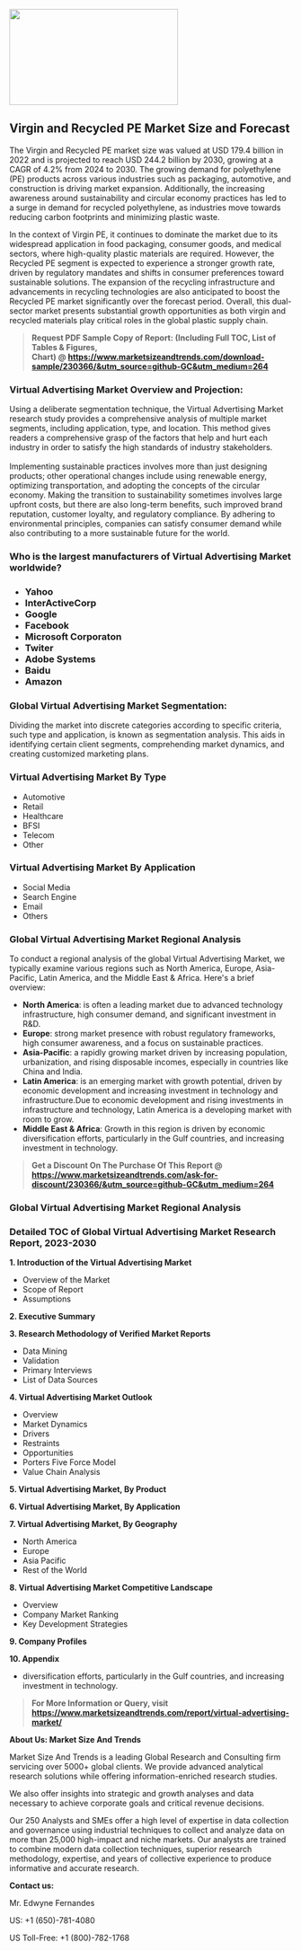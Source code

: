 <p><img class="alignnone size-medium wp-image-20088" src="https://ffe5etoiles.com/wp-content/uploads/2024/12/MST1-300x171.png" alt="" width="300" height="171" /></p><h2>Virgin and Recycled PE Market Size and Forecast</h2><p>The Virgin and Recycled PE market size was valued at USD 179.4 billion in 2022 and is projected to reach USD 244.2 billion by 2030, growing at a CAGR of 4.2% from 2024 to 2030. The growing demand for polyethylene (PE) products across various industries such as packaging, automotive, and construction is driving market expansion. Additionally, the increasing awareness around sustainability and circular economy practices has led to a surge in demand for recycled polyethylene, as industries move towards reducing carbon footprints and minimizing plastic waste.</p><p>In the context of Virgin PE, it continues to dominate the market due to its widespread application in food packaging, consumer goods, and medical sectors, where high-quality plastic materials are required. However, the Recycled PE segment is expected to experience a stronger growth rate, driven by regulatory mandates and shifts in consumer preferences toward sustainable solutions. The expansion of the recycling infrastructure and advancements in recycling technologies are also anticipated to boost the Recycled PE market significantly over the forecast period. Overall, this dual-sector market presents substantial growth opportunities as both virgin and recycled materials play critical roles in the global plastic supply chain.</p></p><blockquote id="" class=""><strong>Request PDF Sample Copy of Report: (Including Full TOC, List of Tables &amp; Figures, Chart)&nbsp;@&nbsp;<strong><a href="https://www.marketsizeandtrends.com/download-sample/230366/&utm_source=github-GC&utm_medium=264" target="_blank">https://www.marketsizeandtrends.com/download-sample/230366/&utm_source=github-GC&utm_medium=264</a></strong></strong></blockquote><h3 id="" class="">Virtual Advertising Market&nbsp;Overview and Projection:</h3><p id="" class="">Using a deliberate segmentation technique, the Virtual Advertising Market research study provides a comprehensive analysis of multiple market segments, including application, type, and location. This method gives readers a comprehensive grasp of the factors that help and hurt each industry in order to satisfy the high standards of industry stakeholders. <br /> <br />Implementing sustainable practices involves more than just designing products; other operational changes include using renewable energy, optimizing transportation, and adopting the concepts of the circular economy. Making the transition to sustainability sometimes involves large upfront costs, but there are also long-term benefits, such improved brand reputation, customer loyalty, and regulatory compliance. By adhering to environmental principles, companies can satisfy consumer demand while also contributing to a more sustainable future for the world.</p><h3 id="" class="">Who is the largest manufacturers of&nbsp;Virtual Advertising Market worldwide?</h3><h3 class=""><p><ul><li>Yahoo </li><li> InterActiveCorp </li><li> Google </li><li> Facebook </li><li> Microsoft Corporaton </li><li> Twiter </li><li> Adobe Systems </li><li> Baidu </li><li> Amazon</li></ul></p></h3><h3 id="" class="">Global&nbsp;Virtual Advertising Market Segmentation:</h3><p id="" class="">Dividing the market into discrete categories according to specific criteria, such type and application, is known as segmentation analysis. This aids in identifying certain client segments, comprehending market dynamics, and creating customized marketing plans.</p><h3 id="" class="">Virtual Advertising Market&nbsp;By Type</h3><p><p><ul><li>Automotive</li><li> Retail</li><li> Healthcare</li><li> BFSI</li><li> Telecom</li><li> Other</p></li></ul></p></p><h3 id="" class="">Virtual Advertising Market&nbsp;By Application</h3><p class=""><p><ul><li>Social Media</li><li> Search Engine</li><li> Email</li><li> Others</li></ul></p></p><h3 id="" class="">Global Virtual Advertising Market Regional Analysis</h3><p id="" class="">To conduct a regional analysis of the global Virtual Advertising Market, we typically examine various regions such as North America, Europe, Asia-Pacific, Latin America, and the Middle East &amp; Africa. Here's a brief overview:</p><ul><li><strong>North America</strong>: is often a leading market due to advanced technology infrastructure, high consumer demand, and significant investment in R&amp;D.</li><li><strong>Europe</strong>: strong market presence with robust regulatory frameworks, high consumer awareness, and a focus on sustainable practices.</li><li><strong>Asia-Pacific</strong>: a rapidly growing market driven by increasing population, urbanization, and rising disposable incomes, especially in countries like China and India.</li><li><strong>Latin America</strong>: is an emerging market with growth potential, driven by economic development and increasing investment in technology and infrastructure.Due to economic development and rising investments in infrastructure and technology, Latin America is a developing market with room to grow.</li><li><strong>Middle East &amp; Africa</strong>: Growth in this region is driven by economic diversification efforts, particularly in the Gulf countries, and increasing investment in technology.</li></ul><blockquote id="" class=""><strong>Get a Discount On The Purchase Of This Report @ <strong><a href="https://www.marketsizeandtrends.com/ask-for-discount/230366/&utm_source=github-GC&utm_medium=264" target="_blank">https://www.marketsizeandtrends.com/ask-for-discount/230366/&utm_source=github-GC&utm_medium=264</a></strong></strong></blockquote><h3 id="" class="">Global Virtual Advertising Market Regional Analysis</h3><h3 id="" class="">Detailed TOC of Global Virtual Advertising Market Research Report, 2023-2030</h3><p id="" class=""><strong>1. Introduction of the Virtual Advertising Market</strong></p><ul><li>Overview of the Market</li><li>Scope of Report</li><li>Assumptions</li></ul><p id="" class=""><strong>2. Executive Summary</strong></p><p id="" class=""><strong>3. Research Methodology of Verified Market Reports</strong></p><ul><li>Data Mining</li><li>Validation</li><li>Primary Interviews</li><li>List of Data Sources</li></ul><p id="" class=""><strong>4. Virtual Advertising Market Outlook</strong></p><ul><li>Overview</li><li>Market Dynamics</li><li>Drivers</li><li>Restraints</li><li>Opportunities</li><li>Porters Five Force Model</li><li>Value Chain Analysis</li></ul><p id="" class=""><strong>5. Virtual Advertising Market, By Product</strong></p><p id="" class=""><strong>6. Virtual Advertising Market, By Application</strong></p><p id="" class=""><strong>7. Virtual Advertising Market, By Geography</strong></p><ul><li>North America</li><li>Europe</li><li>Asia Pacific</li><li>Rest of the World</li></ul><p id="" class=""><strong>8. Virtual Advertising Market Competitive Landscape</strong></p><ul><li>Overview</li><li>Company Market Ranking</li><li>Key Development Strategies</li></ul><p id="" class=""><strong>9. Company Profiles</strong></p><p id="" class=""><strong>10. Appendix</strong></p><ul><li>diversification efforts, particularly in the Gulf countries, and increasing investment in technology.</li></ul><blockquote id="" class=""><strong>For More Information or Query, visit <strong><strong><a href="https://www.marketsizeandtrends.com/report/virtual-advertising-market/" target="_blank">https://www.marketsizeandtrends.com/report/virtual-advertising-market/</a></strong></strong></strong></blockquote><p id="" class=""><strong>About Us: Market Size And Trends</strong></p><p id="" class="">Market Size And Trends is a leading Global Research and Consulting firm servicing over 5000+ global clients. We provide advanced analytical research solutions while offering information-enriched research studies.</p><p id="" class="">We also offer insights into strategic and growth analyses and data necessary to achieve corporate goals and critical revenue decisions.</p><p id="" class="">Our 250 Analysts and SMEs offer a high level of expertise in data collection and governance using industrial techniques to collect and analyze data on more than 25,000 high-impact and niche markets. Our analysts are trained to combine modern data collection techniques, superior research methodology, expertise, and years of collective experience to produce informative and accurate research.</p><p id="" class=""><strong>Contact us:</strong></p><p id="" class="">Mr. Edwyne Fernandes</p><p id="" class="">US: +1 (650)-781-4080</p><p id="" class="">US Toll-Free: +1 (800)-782-1768</p>
